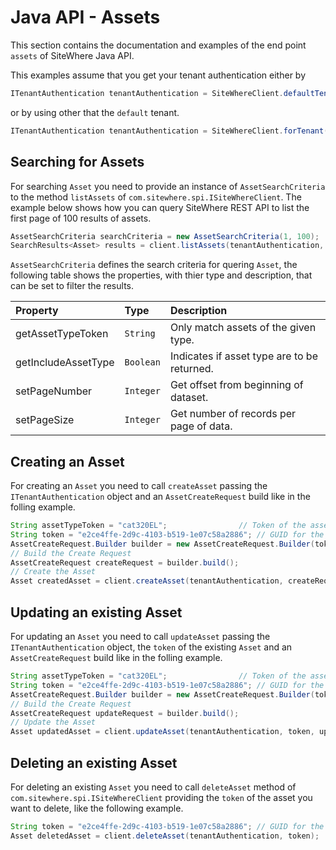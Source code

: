 # Java API - Assets

<Seo/>

This section contains the documentation and examples of the end point `assets` of SiteWhere Java API.

This examples assume that you get your tenant authentication either by

```java
ITenantAuthentication tenantAuthentication = SiteWhereClient.defaultTenant();
```

or by using other that the `default` tenant.

```java
ITenantAuthentication tenantAuthentication = SiteWhereClient.forTenant("token", "auth");
```

## Searching for Assets

For searching `Asset` you need to provide an instance of `AssetSearchCriteria` to the method
`listAssets` of `com.sitewhere.spi.ISiteWhereClient`. The example below shows how you can query SiteWhere REST API to list the first
page of 100 results of assets.

```java
AssetSearchCriteria searchCriteria = new AssetSearchCriteria(1, 100);
SearchResults<Asset> results = client.listAssets(tenantAuthentication, searchCriteria);
```

`AssetSearchCriteria` defines the search criteria for quering `Asset`, the following table shows the properties, with
thier type and description, that can be set to filter the results.

| Property            | Type      | Description                                 |
| :------------------ | :-------- | :------------------------------------------ |
| getAssetTypeToken   | `String`  | Only match assets of the given type.        |
| getIncludeAssetType | `Boolean` | Indicates if asset type are to be returned. |
| setPageNumber       | `Integer` | Get offset from beginning of dataset.       |
| setPageSize         | `Integer` | Get number of records per page of data.     |

## Creating an Asset

For creating an `Asset` you need to call `createAsset` passing the `ITenantAuthentication` object and an
`AssetCreateRequest` build like in the folling example.

```java
String assetTypeToken = "cat320EL";                // Token of the asset type
String token = "e2ce4ffe-2d9c-4103-b519-1e07c58a2886"; // GUID for the Asset
AssetCreateRequest.Builder builder = new AssetCreateRequest.Builder(token, assetTypeToken, "my asset");
// Build the Create Request
AssetCreateRequest createRequest = builder.build();
// Create the Asset
Asset createdAsset = client.createAsset(tenantAuthentication, createRequest);
```

## Updating an existing Asset

For updating an `Asset` you need to call `updateAsset` passing the `ITenantAuthentication` object,
the `token` of the existing `Asset` and an `AssetCreateRequest` build like in the folling example.

```java
String assetTypeToken = "cat320EL";                // Token of the asset type
String token = "e2ce4ffe-2d9c-4103-b519-1e07c58a2886"; // GUID for the Asset
AssetCreateRequest.Builder builder = new AssetCreateRequest.Builder(token, assetTypeToken, "my updated asset");
// Build the Create Request
AssetCreateRequest updateRequest = builder.build();
// Update the Asset
Asset updatedAsset = client.updateAsset(tenantAuthentication, token, updateRequest);
```

## Deleting an existing Asset

For deleting an existing `Asset` you need to call `deleteAsset` method of `com.sitewhere.spi.ISiteWhereClient`
providing the `token` of the asset you want to delete, like the following example.

```java
String token = "e2ce4ffe-2d9c-4103-b519-1e07c58a2886"; // GUID for the Asset
Asset deletedAsset = client.deleteAsset(tenantAuthentication, token);
```
